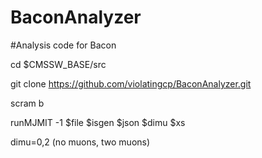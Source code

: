 # BaconAnalyzer
#Analysis code for Bacon

cd $CMSSW_BASE/src

git clone https://github.com/violatingcp/BaconAnalyzer.git

scram b

runMJMIT -1 $file $isgen $json $dimu $xs

dimu=0,2 (no muons, two muons)
